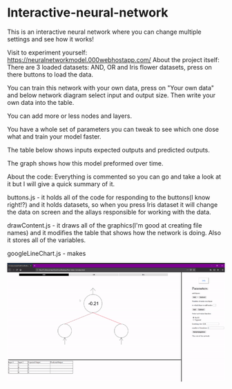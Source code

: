 # Interactive-neural-network
This is an interactive neural network where you can change multiple settings and see how it works!

Visit to experiment yourself:
https://neuralnetworkmodel.000webhostapp.com/
About the project itself:
There are 3 loaded datasets: AND, OR and Iris flower datasets, press on there buttons to load the data.

You can train this network with your own data, press on "Your own data" and below network diagram select input and output size.
Then write your own data into the table.

You can add more or less nodes and layers.

You have a whole set of parameters you can tweak to see which one dose what and train your model faster.

The table below shows inputs expected outputs and predicted outputs.

The graph shows how this model preformed over time.

About the code:
Everything is commented so you can go and take a look at it but I will give a quick summary of it.

buttons.js - it holds all of the code for responding to the buttons(I know right!?) and it holds datasets, so when you press
Iris dataset it will change the data on screen and the allays responsible for working with the data.

drawContent.js - it draws all of the graphics(I'm good at creating file names) and it modifies the table that shows how the network
is doing. Also it stores all of the variables.

googleLineChart.js - makes 

![](show.gif)
